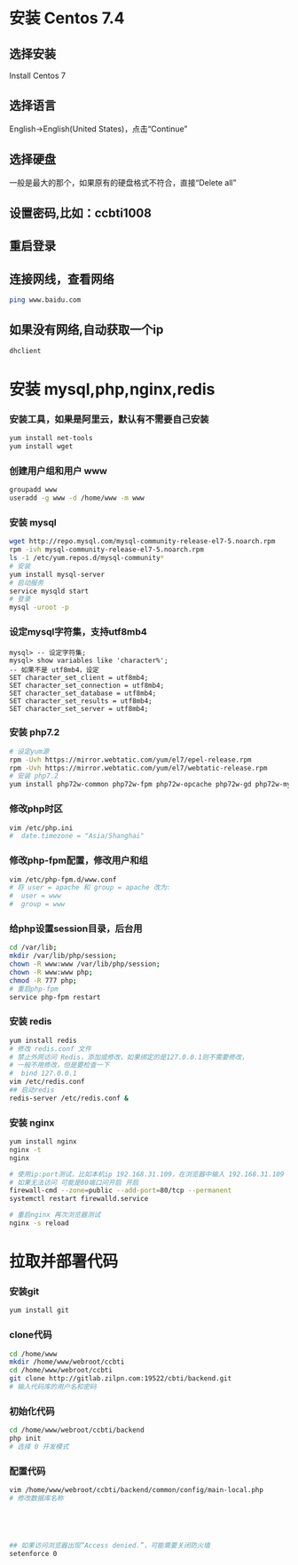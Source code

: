 # 安装 Centos 7.4

## 选择安装 
Install Centos 7

## 选择语言 
English->English(United States)，点击“Continue”

## 选择硬盘 
一般是最大的那个，如果原有的硬盘格式不符合，直接“Delete all”

## 设置密码,比如：ccbti1008

## 重启登录

## 连接网线，查看网络 
```bash
ping www.baidu.com
```

## 如果没有网络,自动获取一个ip
```bash
dhclient
```


# 安装 mysql,php,nginx,redis

### 安装工具，如果是阿里云，默认有不需要自己安装
```bash
yum install net-tools
yum install wget
```

### 创建用户组和用户 www
```bash
groupadd www
useradd -g www -d /home/www -m www
```

### 安装 mysql
```bash
wget http://repo.mysql.com/mysql-community-release-el7-5.noarch.rpm
rpm -ivh mysql-community-release-el7-5.noarch.rpm
ls -1 /etc/yum.repos.d/mysql-community*
# 安装
yum install mysql-server
# 启动服务
service mysqld start
# 登录
mysql -uroot -p
```

### 设定mysql字符集，支持utf8mb4
```mysql
mysql> -- 设定字符集;
mysql> show variables like 'character%';
-- 如果不是 utf8mb4，设定
SET character_set_client = utf8mb4;
SET character_set_connection = utf8mb4;
SET character_set_database = utf8mb4;
SET character_set_results = utf8mb4;
SET character_set_server = utf8mb4;
```

### 安装 php7.2
```bash
# 设定yum源
rpm -Uvh https://mirror.webtatic.com/yum/el7/epel-release.rpm
rpm -Uvh https://mirror.webtatic.com/yum/el7/webtatic-release.rpm
# 安装 php7.2
yum install php72w-common php72w-fpm php72w-opcache php72w-gd php72w-mysqlnd php72w-mbstring php72w-pecl-redis php72w-pecl-memcached php72w-devel php72w-bcmath php72w-soap
```

### 修改php时区
```bash
vim /etc/php.ini
#  date.timezone = "Asia/Shanghai"
```

### 修改php-fpm配置，修改用户和组
```bash
vim /etc/php-fpm.d/www.conf
# 将 user = apache 和 group = apache 改为:
#  user = www
#  group = www
```

### 给php设置session目录，后台用
```bash
cd /var/lib;
mkdir /var/lib/php/session;
chown -R www:www /var/lib/php/session;
chown -R www:www php;
chmod -R 777 php;
# 重启php-fpm
service php-fpm restart
```

### 安装 redis
```bash
yum install redis
# 修改 redis.conf 文件 
# 禁止外网访问 Redis，添加或修改，如果绑定的是127.0.0.1则不需要修改，
# 一般不用修改，但是要检查一下
#  bind 127.0.0.1
vim /etc/redis.conf
## 启动redis
redis-server /etc/redis.conf &
```

### 安装 nginx
```bash
yum install nginx
nginx -t
nginx

# 使用ip:port测试，比如本机ip 192.168.31.109，在浏览器中输入 192.168.31.109
# 如果无法访问 可能是80端口问开启 开启
firewall-cmd --zone=public --add-port=80/tcp --permanent
systemctl restart firewalld.service

# 重启nginx 再次浏览器测试
nginx -s reload
```


# 拉取并部署代码

### 安装git
```bash
yum install git
```

### clone代码
```bash
cd /home/www
mkdir /home/www/webroot/ccbti
cd /home/www/webroot/ccbti
git clone http://gitlab.zilpn.com:19522/cbti/backend.git
# 输入代码库的用户名和密码
```

### 初始化代码
```bash
cd /home/www/webroot/ccbti/backend
php init
# 选择 0 开发模式
```

### 配置代码
```bash
vim /home/www/webroot/ccbti/backend/common/config/main-local.php
# 修改数据库名称





## 如果访问浏览器出现“Access denied.”，可能需要关闭防火墙
setenforce 0